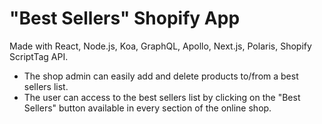 ﻿# "Best Sellers" Shopify App

Made with React, Node.js, Koa, GraphQL, Apollo, Next.js, Polaris, Shopify ScriptTag API. 

- The shop admin can easily add and delete products to/from a best sellers list.
- The user can access to the best sellers list by clicking on the "Best Sellers" button available in every section of the online shop.
